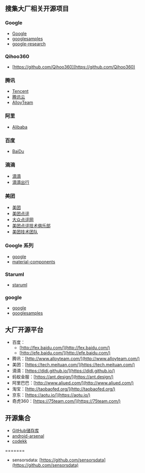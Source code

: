  ## 搜集大厂相关开源项目

### Google
* [Google](https://github.com/google)
* [googlesamples](https://github.com/googlesamples)
* [google-research](https://github.com/google-research)

### Qihoo360
* [https://github.com/Qihoo360](https://github.com/Qihoo360)

### 腾讯
* [Tencent](https://github.com/Tencent)
* [腾讯云](https://github.com/tencentyun)
* [AlloyTeam](https://github.com/AlloyTeam)

### 阿里
* [Alibaba](https://github.com/Alibaba)

### 百度
* [BaiDu](https://github.com/baidu)

### 滴滴
* [滴滴](https://github.com/didi)
* [滴滴出行](https://didi.github.io/)

### 美团
* [美团](https://github.com/meituan)
* [美团点评](https://github.com/Meituan-Dianping)
* [大众点评网](https://github.com/dianping)
* [美团点评技术俱乐部](https://github.com/MDClub)
* [美团技术团队](https://tech.meituan.com/)

### Google 系列
* [google](https://github.com/google)
* [material-components](https://github.com/material-components)

### Staruml
* [staruml](https://github.com/staruml)

### google
* [google](https://github.com/google)
* [googlesamples](https://github.com/googlesamples)


## 大厂开源平台
* 百度：
	* [http://fex.baidu.com/](http://fex.baidu.com/) 
	* [http://efe.baidu.com/](http://efe.baidu.com/)
* 腾讯：[http://www.alloyteam.com/](http://www.alloyteam.com/)
* 美团：[https://tech.meituan.com/](https://tech.meituan.com/)
* 滴滴：[https://didi.github.io/](https://didi.github.io/)
* 蚂蚁金服：[https://ant.design/](https://ant.design/)
* 阿里巴巴：[http://www.aliued.com/](http://www.aliued.com/)
* 淘宝：[http://taobaofed.org/](http://taobaofed.org/)
* 京东：[https://aotu.io/](https://aotu.io/)
* 奇虎360：[https://75team.com/](https://75team.com/)

## 开源集合
* [GitHub储存库](https://libraries.io/github)
* [android-arsenal](https://android-arsenal.com/)
* [codekk](https://p.codekk.com/)

=======
* sensorsdata: [https://github.com/sensorsdata](https://github.com/sensorsdata)
